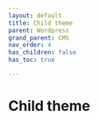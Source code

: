 ```yaml
---
layout: default
title: Child theme
parent: Wordpress
grand_parent: CMS
nav_order: 4
has_children: false
has_toc: true

---
```


# Child theme
